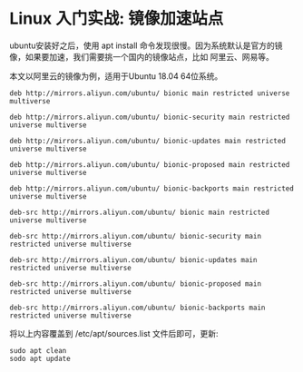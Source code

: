 # Linux 入门实战:  镜像加速站点

ubuntu安装好之后，使用 apt install 命令发现很慢。因为系统默认是官方的镜像，如果要加速，我们需要挑一个国内的镜像站点，比如 阿里云、网易等。

本文以阿里云的镜像为例，适用于Ubuntu 18.04 64位系统。

	deb http://mirrors.aliyun.com/ubuntu/ bionic main restricted universe multiverse
	
	deb http://mirrors.aliyun.com/ubuntu/ bionic-security main restricted universe multiverse
	
	deb http://mirrors.aliyun.com/ubuntu/ bionic-updates main restricted universe multiverse
	
	deb http://mirrors.aliyun.com/ubuntu/ bionic-proposed main restricted universe multiverse
	
	deb http://mirrors.aliyun.com/ubuntu/ bionic-backports main restricted universe multiverse
	
	deb-src http://mirrors.aliyun.com/ubuntu/ bionic main restricted universe multiverse
	
	deb-src http://mirrors.aliyun.com/ubuntu/ bionic-security main restricted universe multiverse
	
	deb-src http://mirrors.aliyun.com/ubuntu/ bionic-updates main restricted universe multiverse
	
	deb-src http://mirrors.aliyun.com/ubuntu/ bionic-proposed main restricted universe multiverse
	
	deb-src http://mirrors.aliyun.com/ubuntu/ bionic-backports main restricted universe multiverse
	

将以上内容覆盖到 /etc/apt/sources.list 文件后即可，更新:

	sudo apt clean
	sodo apt update


